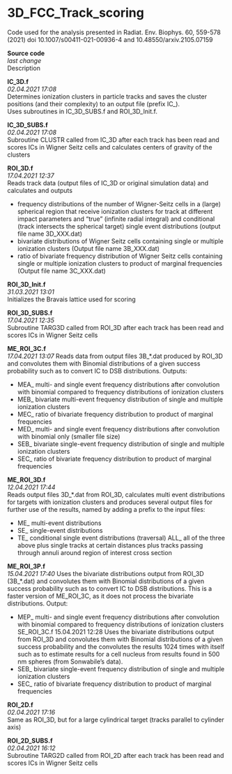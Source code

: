 # 3D_FCC_Track_scoring
Code used for the analysis presented in Radiat. Env. Biophys. 60, 559-578 (2021) doi 10.1007/s00411-021-00936-4 and 10.48550/arxiv.2105.07159

**Source code**  
*last change*  
Description  

**IC_3D.f**  
*02.04.2021 17:08*  
Determines ionization clusters in particle tracks and saves the cluster positions (and their complexity) to an output file (prefix IC_).  
Uses subroutines in IC_3D_SUBS.f and ROI_3D_Init.f.   

**IC_3D_SUBS.f**  
*02.04.2021 17:08*   
Subroutine CLUSTR called from IC_3D after each track has been read and scores ICs in Wigner Seitz cells and calculates centers of gravity of the clusters 
 
**ROI_3D.f**	 
*17.04.2021 12:37*  
Reads track data (output files of IC_3D or original simulation data) and calculates and outputs   
- frequency distributions of the number of Wigner-Seitz cells in a (large) spherical region that receive ionization clusters for track at different impact parameters and “true” (infinite radial integral) and conditional (track intersects the spherical target) single event distributions  (output file name 3D_XXX.dat)  
-	bivariate distributions of Wigner Seitz cells containing single or multiple ionization clusters (Output file name 3B_XXX.dat)  
-	ratio of bivariate frequency distribution of Wigner Seitz cells containing single or multiple ionization clusters to product of marginal frequencies (Output file name 3C_XXX.dat)    

**ROI_3D_Init.f** 	 
*31.03.2021 13:01*  
Initializes the Bravais lattice used for scoring  

**ROI_3D_SUBS.f**  
*17.04.2021 12:35*  
Subroutine TARG3D called from ROI_3D after each track has been read and scores ICs in Wigner Seitz cells 

**ME_ROI_3C.f**  
*17.04.2021 13:07*
Reads data from output files 3B_*.dat produced by ROI_3D and convolutes them with Binomial distributions of a given success probability such as to convert IC to DSB distributions. Outputs:
-	MEA_ multi- and single event frequency distributions after convolution with binomial compared to frequency distributions of ionization clusters
-	MEB_ bivariate multi-event frequency distribution of single and multiple ionization clusters
-	MEC_ ratio of bivariate frequency distribution to product of marginal frequencies
-	MED_ multi- and single event frequency distributions after convolution with binomial only (smaller file size)
-	SEB_ bivariate single-event frequency distribution of single and multiple ionization clusters
-	SEC_ ratio of bivariate frequency distribution to product of marginal frequencies

**ME_ROI_3D.f**  
*12.04.2021 17:44*  
Reads output files 3D_*.dat from ROI_3D, calculates multi event distributions for targets with ionization clusters and produces several output files for further use of the results, named by adding a prefix to the input files:
-	ME_ multi-event distributions
-	SE_ single-event distributions
-	TE_ conditional single event distributions (traversal)
ALL_ all of the three above plus single tracks at certain distances plus tracks passing through annuli around region of interest cross section

**ME_ROI_3P.f**  
*15.04.2021 17:40*
Uses the bivariate distributions output from ROI_3D (3B_*.dat) and convolutes them with Binomial distributions of a given success probability such as to convert IC to DSB distributions.
This is a faster version of ME_ROI_3C, as it does not process the bivariate distributions.
Output:
-	MEP_ multi- and single event frequency distributions after convolution with binomial compared to frequency distributions of ionization clusters
SE_ROI_3C.f	15.04.2021 12:28	Uses the bivariate distributions output from ROI_3D and convolutes them with Binomial distributions of a given success probability and the convolutes the results 1024 times with itself such as to estimate results for a cell nucleus from results found in 500 nm spheres (from Sonwabile’s data).
-	SEB_ bivariate single-event frequency distribution of single and multiple ionization clusters
-	SEC_ ratio of bivariate frequency distribution to product of marginal frequencies

**ROI_2D.f**  
*02.04.2021 17:16*  
Same as ROI_3D, but for a large cylindrical target (tracks parallel to cylinder axis)

**ROI_2D_SUBS.f**  
*02.04.2021 16:12*  
Subroutine TARG2D called from ROI_2D after each track has been read and scores ICs in Wigner Seitz cells
